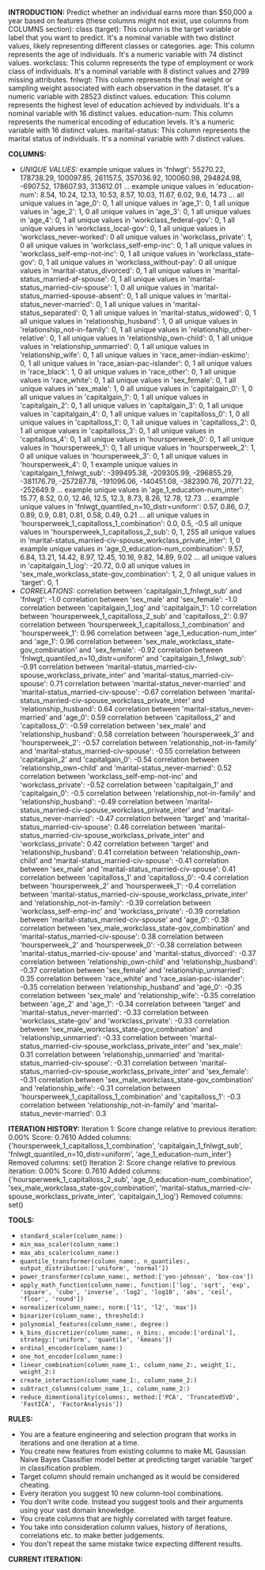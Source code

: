 **INTRODUCTION:**
Predict whether an individual earns more than $50,000 a year based on features (these columns might not exist, use columns from COLUMNS section):
class (target): This column is the target variable or label that you want to predict. It's a nominal variable with two distinct values, likely representing different classes or categories.
age: This column represents the age of individuals. It's a numeric variable with 74 distinct values.
workclass: This column represents the type of employment or work class of individuals. It's a nominal variable with 8 distinct values and 2799 missing attributes.
fnlwgt: This column represents the final weight or sampling weight associated with each observation in the dataset. It's a numeric variable with 28523 distinct values.
education: This column represents the highest level of education achieved by individuals. It's a nominal variable with 16 distinct values.
education-num: This column represents the numerical encoding of education levels. It's a numeric variable with 16 distinct values.
marital-status: This column represents the marital status of individuals. It's a nominal variable with 7 distinct values.

**COLUMNS:**
- *UNIQUE VALUES:*
example unique values in 'fnlwgt': 55270.22, 178738.29, 100097.85, 261157.5, 357036.92, 100060.98, 294824.98, -6907.52, 178607.93, 313612.01 ...
example unique values in 'education-num': 8.54, 10.24, 12.13, 10.53, 8.57, 10.03, 11.67, 6.02, 9.6, 14.73 ...
all unique values in 'age_0': 0, 1
all unique values in 'age_1': 0, 1
all unique values in 'age_2': 1, 0
all unique values in 'age_3': 0, 1
all unique values in 'age_4': 0, 1
all unique values in 'workclass_federal-gov': 0, 1
all unique values in 'workclass_local-gov': 0, 1
all unique values in 'workclass_never-worked': 0
all unique values in 'workclass_private': 1, 0
all unique values in 'workclass_self-emp-inc': 0, 1
all unique values in 'workclass_self-emp-not-inc': 0, 1
all unique values in 'workclass_state-gov': 0, 1
all unique values in 'workclass_without-pay': 0
all unique values in 'marital-status_divorced': 0, 1
all unique values in 'marital-status_married-af-spouse': 0, 1
all unique values in 'marital-status_married-civ-spouse': 1, 0
all unique values in 'marital-status_married-spouse-absent': 0, 1
all unique values in 'marital-status_never-married': 0, 1
all unique values in 'marital-status_separated': 0, 1
all unique values in 'marital-status_widowed': 0, 1
all unique values in 'relationship_husband': 1, 0
all unique values in 'relationship_not-in-family': 0, 1
all unique values in 'relationship_other-relative': 0, 1
all unique values in 'relationship_own-child': 0, 1
all unique values in 'relationship_unmarried': 0, 1
all unique values in 'relationship_wife': 0, 1
all unique values in 'race_amer-indian-eskimo': 0, 1
all unique values in 'race_asian-pac-islander': 0, 1
all unique values in 'race_black': 1, 0
all unique values in 'race_other': 0, 1
all unique values in 'race_white': 0, 1
all unique values in 'sex_female': 0, 1
all unique values in 'sex_male': 1, 0
all unique values in 'capitalgain_0': 1, 0
all unique values in 'capitalgain_1': 0, 1
all unique values in 'capitalgain_2': 0, 1
all unique values in 'capitalgain_3': 0, 1
all unique values in 'capitalgain_4': 0, 1
all unique values in 'capitalloss_0': 1, 0
all unique values in 'capitalloss_1': 0, 1
all unique values in 'capitalloss_2': 0, 1
all unique values in 'capitalloss_3': 0, 1
all unique values in 'capitalloss_4': 0, 1
all unique values in 'hoursperweek_0': 0, 1
all unique values in 'hoursperweek_1': 0, 1
all unique values in 'hoursperweek_2': 1, 0
all unique values in 'hoursperweek_3': 0, 1
all unique values in 'hoursperweek_4': 0, 1
example unique values in 'capitalgain_1_fnlwgt_sub': -399495.38, -209305.99, -296855.29, -381176.79, -257287.78, -191096.06, -140451.08, -382390.76, 20771.22, -252649.9 ...
example unique values in 'age_1_education-num_inter': 15.77, 8.52, 0.0, 12.46, 12.5, 12.3, 8.73, 8.26, 12.78, 12.73 ...
example unique values in 'fnlwgt_quantiled_n=10_distr=uniform': 0.57, 0.86, 0.7, 0.89, 0.9, 0.81, 0.81, 0.58, 0.49, 0.21 ...
all unique values in 'hoursperweek_1_capitalloss_1_combination': 0.0, 0.5, -0.5
all unique values in 'hoursperweek_1_capitalloss_2_sub': 0, 1, 255
all unique values in 'marital-status_married-civ-spouse_workclass_private_inter': 1, 0
example unique values in 'age_0_education-num_combination': 9.57, 6.84, 13.21, 14.42, 8.97, 12.45, 10.16, 9.82, 14.89, 9.02 ...
all unique values in 'capitalgain_1_log': -20.72, 0.0
all unique values in 'sex_male_workclass_state-gov_combination': 1, 2, 0
all unique values in 'target': 0, 1
- *CORRELATIONS:*
correlation between 'capitalgain_1_fnlwgt_sub' and 'fnlwgt': -1.0
correlation between 'sex_male' and 'sex_female': -1.0
correlation between 'capitalgain_1_log' and 'capitalgain_1': 1.0
correlation between 'hoursperweek_1_capitalloss_2_sub' and 'capitalloss_2': 0.97
correlation between 'hoursperweek_1_capitalloss_1_combination' and 'hoursperweek_1': 0.96
correlation between 'age_1_education-num_inter' and 'age_1': 0.96
correlation between 'sex_male_workclass_state-gov_combination' and 'sex_female': -0.92
correlation between 'fnlwgt_quantiled_n=10_distr=uniform' and 'capitalgain_1_fnlwgt_sub': -0.91
correlation between 'marital-status_married-civ-spouse_workclass_private_inter' and 'marital-status_married-civ-spouse': 0.71
correlation between 'marital-status_never-married' and 'marital-status_married-civ-spouse': -0.67
correlation between 'marital-status_married-civ-spouse_workclass_private_inter' and 'relationship_husband': 0.64
correlation between 'marital-status_never-married' and 'age_0': 0.59
correlation between 'capitalloss_2' and 'capitalloss_0': -0.59
correlation between 'sex_male' and 'relationship_husband': 0.58
correlation between 'hoursperweek_3' and 'hoursperweek_2': -0.57
correlation between 'relationship_not-in-family' and 'marital-status_married-civ-spouse': -0.55
correlation between 'capitalgain_2' and 'capitalgain_0': -0.54
correlation between 'relationship_own-child' and 'marital-status_never-married': 0.52
correlation between 'workclass_self-emp-not-inc' and 'workclass_private': -0.52
correlation between 'capitalgain_1' and 'capitalgain_0': -0.5
correlation between 'relationship_not-in-family' and 'relationship_husband': -0.49
correlation between 'marital-status_married-civ-spouse_workclass_private_inter' and 'marital-status_never-married': -0.47
correlation between 'target' and 'marital-status_married-civ-spouse': 0.46
correlation between 'marital-status_married-civ-spouse_workclass_private_inter' and 'workclass_private': 0.42
correlation between 'target' and 'relationship_husband': 0.41
correlation between 'relationship_own-child' and 'marital-status_married-civ-spouse': -0.41
correlation between 'sex_male' and 'marital-status_married-civ-spouse': 0.41
correlation between 'capitalloss_1' and 'capitalloss_0': -0.4
correlation between 'hoursperweek_2' and 'hoursperweek_1': -0.4
correlation between 'marital-status_married-civ-spouse_workclass_private_inter' and 'relationship_not-in-family': -0.39
correlation between 'workclass_self-emp-inc' and 'workclass_private': -0.39
correlation between 'marital-status_married-civ-spouse' and 'age_0': -0.38
correlation between 'sex_male_workclass_state-gov_combination' and 'marital-status_married-civ-spouse': 0.38
correlation between 'hoursperweek_2' and 'hoursperweek_0': -0.38
correlation between 'marital-status_married-civ-spouse' and 'marital-status_divorced': -0.37
correlation between 'relationship_own-child' and 'relationship_husband': -0.37
correlation between 'sex_female' and 'relationship_unmarried': 0.35
correlation between 'race_white' and 'race_asian-pac-islander': -0.35
correlation between 'relationship_husband' and 'age_0': -0.35
correlation between 'sex_male' and 'relationship_wife': -0.35
correlation between 'age_2' and 'age_1': -0.34
correlation between 'target' and 'marital-status_never-married': -0.33
correlation between 'workclass_state-gov' and 'workclass_private': -0.33
correlation between 'sex_male_workclass_state-gov_combination' and 'relationship_unmarried': -0.33
correlation between 'marital-status_married-civ-spouse_workclass_private_inter' and 'sex_male': 0.31
correlation between 'relationship_unmarried' and 'marital-status_married-civ-spouse': -0.31
correlation between 'marital-status_married-civ-spouse_workclass_private_inter' and 'sex_female': -0.31
correlation between 'sex_male_workclass_state-gov_combination' and 'relationship_wife': -0.31
correlation between 'hoursperweek_1_capitalloss_1_combination' and 'capitalloss_1': -0.3
correlation between 'relationship_not-in-family' and 'marital-status_never-married': 0.3

**ITERATION HISTORY:**
Iteration 1:
Score change relative to previous iteration: 0.00%
Score: 0.7610
Added columns: {'hoursperweek_1_capitalloss_1_combination', 'capitalgain_1_fnlwgt_sub', 'fnlwgt_quantiled_n=10_distr=uniform', 'age_1_education-num_inter'}
Removed columns: set()
Iteration 2:
Score change relative to previous iteration: 0.00%
Score: 0.7610
Added columns: {'hoursperweek_1_capitalloss_2_sub', 'age_0_education-num_combination', 'sex_male_workclass_state-gov_combination', 'marital-status_married-civ-spouse_workclass_private_inter', 'capitalgain_1_log'}
Removed columns: set()

**TOOLS:**
- `standard_scaler(column_name:)`
- `min_max_scaler(column_name:)`
- `max_abs_scaler(column_name:)`
- `quantile_transformer(column_name:, n_quantiles:, output_distribution:['uniform', 'normal'])`
- `power_transformer(column_name:, method:['yeo-johnson', 'box-cox'])`
- `apply_math_function(column_name:, function:['log', 'sqrt', 'exp', 'square', 'cube', 'inverse', 'log2', 'log10', 'abs', 'ceil', 'floor', 'round'])`
- `normalizer(column_name:, norm:['l1', 'l2', 'max'])`
- `binarizer(column_name:, threshold:)`
- `polynomial_features(column_name:, degree:)`
- `k_bins_discretizer(column_name:, n_bins:, encode:['ordinal'], strategy:['uniform', 'quantile', 'kmeans'])`
- `ordinal_encoder(column_name:)`
- `one_hot_encoder(column_name:)`
- `linear_combination(column_name_1:, column_name_2:, weight_1:, weight_2:)`
- `create_interaction(column_name_1:, column_name_2:)`
- `subtract_columns(column_name_1:, column_name_2:)`
- `reduce_dimentionality(columns:, method:['PCA', 'TruncatedSVD', 'FastICA', 'FactorAnalysis'])`

**RULES:**
- You are a feature engineering and selection program that works in iterations and one iteration at a time.
- You create new features from existing columns to make ML Gaussian Naive Bayes Classifier model better at predicting target variable 'target' in classification problem.
- Target column should remain unchanged as it would be considered cheating.
- Every iteration you suggest 10 new column-tool combinations.
- You don't write code. Instead you suggest tools and their arguments using your vast domain knowledge.
- You create columns that are highly correlated with target feature.
- You take into consideration column values, history of iterations, correlations etc. to make better judgements.
- You don't repeat the same mistake twice expecting different results.

**CURRENT ITERATION:**